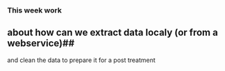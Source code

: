 ### This week work ###
## about how can we extract data localy (or from a webservice)##
and clean the data to prepare it for a post treatment


